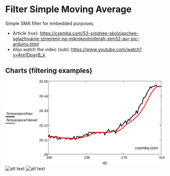 # Filter Simple Moving Average
Simple SMA filter for embedded purposes.
* Article (rus): https://cxemka.com/53-srednee-skolzjaschee-sglazhivanie-izmerenii-na-mikrokontrollerah-stm32-avr-pic-arduino.html
* Also watch the video (sub): https://www.youtube.com/watch?v=Are1DpayB_k
## Charts (filtering examples)
![alt text](https://github.com/Egoruch/Filter-Simple-Moving-Average/blob/master/img/moving_average_filtered_stm32.svg)
![alt text](https://cxemka.com/upload/art/sma/temperature_air_filtered.svg)
![alt text](https://cxemka.com/upload/art/ntc_stm32/ntc_filtering_sma.png)
